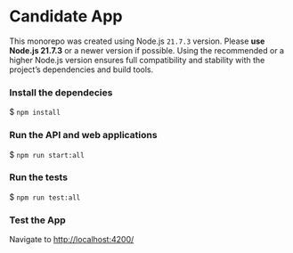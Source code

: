 # Candidate App

This monorepo was created using Node.js `21.7.3` version. Please **use Node.js 21.7.3** or a newer version if possible. Using the recommended or a higher Node.js version ensures full compatibility and stability with the project’s dependencies and build tools.

### Install the dependecies

$ `npm install`

### Run the API and web applications

$ `npm run start:all`

### Run the tests

$ `npm run test:all`

### Test the App
Navigate to [http://localhost:4200/](http://localhost:4200/)
